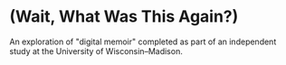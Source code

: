 # (Wait, What Was This Again?)

An exploration of "digital memoir" completed as part of an independent study at the University of Wisconsin–Madison.